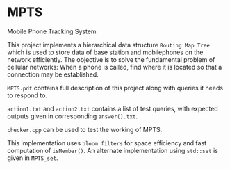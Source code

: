 # MPTS
Mobile Phone Tracking System 

This project implements a hierarchical data structure `Routing Map Tree` which is used to store data of base station and mobilephones on the network efficiently.
The objective is to solve the fundamental problem of cellular networks: When a phone is called, find where it is located so that a connection may be established.

`MPTS.pdf` contains full description of this project along with queries it needs to respond to.

`action1.txt` and `action2.txt` contains a list of test queries, with expected outputs given in corresponding `answer().txt`.

`checker.cpp` can be used to test the working of MPTS.

This implementation uses `bloom filters` for space efficiency and fast computation of `isMember()`. An alternate implementation using `std::set` is given in `MPTS_set`.
